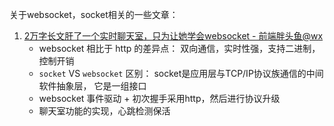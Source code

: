 关于websocket，socket相关的一些文章：

1. [2万字长文肝了一个实时聊天室，只为让她学会websocket - 前端胖头鱼@wx](https://mp.weixin.qq.com/s/VjrGYYFSxwJq65ofeDHHJg)
   - websocket 相比于 http 的差异点： 双向通信，实时性强，支持二进制，控制开销
   - `socket` VS `websocket` 区别： socket是应用层与TCP/IP协议族通信的中间软件抽象层， 它是一组接口
   - websocket 事件驱动 + 初次握手采用http，然后进行协议升级
   - 聊天室功能的实现，心跳检测保活
